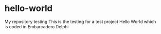 hello-world
===========

My repository testing
This is the testing for a test project Hello World which is coded in Embarcadero Delphi
